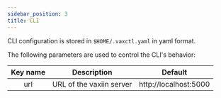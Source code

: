 ```yaml
---
sidebar_position: 3
title: CLI
---
```


CLI configuration is stored in `$HOME/.vaxctl.yaml` in yaml format.

The following parameters are used to control the CLI's behavior:

| Key name |      Description         |        Default        |
|:--------:|:------------------------:|:---------------------:|
| url      | URL of the vaxiin server | http://localhost:5000 |
